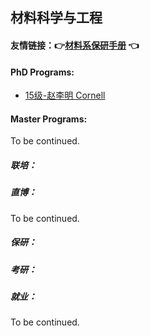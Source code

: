 ## 材料科学与工程

#### 友情链接：:point_right:[材料系保研手册](https://docs.qq.com/doc/DY1JUbGJkaGNMTHVq?disableReturnList=1&_from=2&ADUIN=820251273&ADSESSION=1573275641&ADTAG=CLIENT.QQ.5665_.0&ADPUBNO=26946&jumpuin=820251273) :point_left:

#### PhD Programs:

- [15级-赵李明 Cornell](grad-application/materials-science-and-engineering/[US]-15-zhaoliming.md)

#### Master Programs:

To be continued.

##### 联培：


##### 直博：

To be continued.

##### 保研：


##### 考研：


##### 就业：

To be continued.
